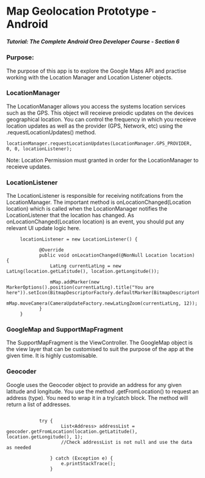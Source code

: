 # Map Geolocation Prototype - Android
##### Tutorial: The Complete Android Oreo Developer Course - Section 6

### Purpose: 
The purpose of this app is to explore the Google Maps API and practise working with the Location Manager and Location Listener objects.

### LocationManager
The LocationManager allows you access the systems location services such as the GPS. This object will receieve preiodic updates on the devices geographical location. You can control the frequency in which you receieve location updates as well as the provider (GPS, Network, etc) using the .requestLocationUpdates() method.

```
locationManager.requestLocationUpdates(LocationManager.GPS_PROVIDER, 0, 0, locationListener);
```

Note: Location Permission must granted in order for the LocationManager to receieve updates.

### LocationListener
The LocationListener is responsible for receiving notifcations from the LocationManager. The important method is onLocationChanged(Location location) which is called when the LocationManager notifies the LocationListener that the location has changed. As onLocationChanged(Location location) is an event, you should put any relevant UI update logic here.

```
     locationListener = new LocationListener() {

            @Override
            public void onLocationChanged(@NonNull Location location) {
                LatLng currentLatLng = new LatLng(location.getLatitude(), location.getLongitude());

                mMap.addMarker(new MarkerOptions().position(currentLatLng).title("You are here")).setIcon(BitmapDescriptorFactory.defaultMarker(BitmapDescriptorFactory.HUE_BLUE));
                mMap.moveCamera(CameraUpdateFactory.newLatLngZoom(currentLatLng, 12));
            }
     }
```

### GoogleMap and SupportMapFragment
The SupportMapFragment is the ViewController. The GoogleMap object is the view layer that can be customised to suit the purpose of the app at the given time. It is highly customisable.

### Geocoder
Google uses the Geocoder object to provide an address for any given latitude and longitude. You use the method .getFromLocation() to request an address (type). You need to wrap it in a try/catch block. The method will return a list of addresses.
```

            try {
                    List<Address> addressList = geocoder.getFromLocation(location.getLatitude(), location.getLongitude(), 1);
                    //Check addressList is not null and use the data as needed

                } catch (Exception e) {
                    e.printStackTrace();
                }
```
